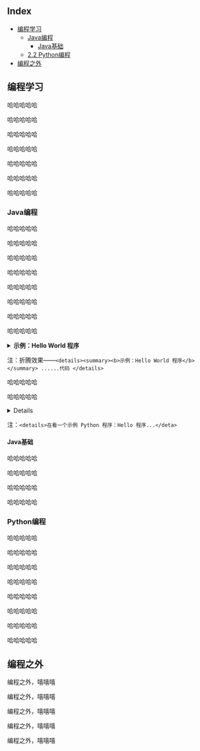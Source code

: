 Index
---
<!-- TOC -->

- [编程学习](#编程学习)
  - [Java编程](#Java编程)
    - [Java基础](#Java基础)
  - [2.2 Python编程](#Python-编程)
- [编程之外](#编程之外)

<!-- /TOC -->


## 编程学习

哈哈哈哈哈

哈哈哈哈哈

哈哈哈哈哈

哈哈哈哈哈

哈哈哈哈哈

哈哈哈哈哈

哈哈哈哈哈

### Java编程

哈哈哈哈哈

哈哈哈哈哈

哈哈哈哈哈

哈哈哈哈哈

哈哈哈哈哈

哈哈哈哈哈

哈哈哈哈哈

哈哈哈哈哈

<details><summary><b>示例：Hello World 程序</b></summary> 

``` java
public class Hello{
    public static void main(String[] args){
        System.out.println("Hello World!");
    }
}
```

</details>



注：折腾效果——`<details><summary><b>示例：Hello World 程序</b></summary> ......代码 </details> `

哈哈哈哈哈

哈哈哈哈哈

<details>在看一个示例 Python 程序：

``` python
import tensorflow as tf
a = tf.constant(2.0)
print(a)
```

</details>

注：`<details>在看一个示例 Python 程序：Hello 程序...</deta>`

#### Java基础

哈哈哈哈哈

哈哈哈哈哈

哈哈哈哈哈

哈哈哈哈哈



### Python编程

哈哈哈哈哈

哈哈哈哈哈

哈哈哈哈哈

哈哈哈哈哈

哈哈哈哈哈

哈哈哈哈哈

哈哈哈哈哈

哈哈哈哈哈



## 编程之外

编程之外，嘻嘻嘻

编程之外，嘻嘻嘻

编程之外，嘻嘻嘻

编程之外，嘻嘻嘻

编程之外，嘻嘻嘻
